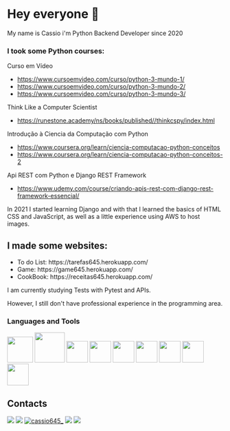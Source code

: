 <link rel="stylesheet" href="https://cdn.jsdelivr.net/gh/devicons/devicon@v2.14.0/devicon.min.css">
<i class="devicon-adonisjs-original"></i>

<h1> Hey everyone 👋</h1>
<p> My name is Cassio i'm Python Backend Developer since 2020</p>

<h3>I took some Python courses:</h3>

Curso em Vídeo
- https://www.cursoemvideo.com/curso/python-3-mundo-1/
- https://www.cursoemvideo.com/curso/python-3-mundo-2/
- https://www.cursoemvideo.com/curso/python-3-mundo-3/
	

Think Like a Computer Scientist
- https://runestone.academy/ns/books/published//thinkcspy/index.html

Introdução à Ciencia da Computação com Python
- https://www.coursera.org/learn/ciencia-computacao-python-conceitos
- https://www.coursera.org/learn/ciencia-computacao-python-conceitos-2

Api REST com Python e Django REST Framework
- https://www.udemy.com/course/criando-apis-rest-com-django-rest-framework-essencial/

<p>In 2021 I started learning Django and with that I learned the basics of HTML CSS and JavaScript, as well as a little experience using AWS to host images.</p>

<h2>I made some websites:</h2>
<ul>
	<li>To do List: https://tarefas645.herokuapp.com/</li>
	<li>Game: https://game645.herokuapp.com/</li>
	<li>CookBook: https://receitas645.herokuapp.com/</li>
</ul>


<p>I am currently studying Tests with Pytest and APIs.</p>

<p>However, I still don't have professional experience in the programming area.</p>


<div>
	<h3>Languages and Tools</h3>
	<img height="60" alight="center" src="https://cdn.jsdelivr.net/gh/devicons/devicon/icons/python/python-original.svg"/>
	<img height="70" alight="center" src="https://cdn.jsdelivr.net/gh/devicons/devicon/icons/django/django-original.svg" />
	<img height="50" alight="center" src="https://cdn.jsdelivr.net/gh/devicons/devicon/icons/html5/html5-original.svg" />
	<img height="50" alight="center" src="https://cdn.jsdelivr.net/gh/devicons/devicon/icons/css3/css3-original.svg" />
	<img height="50" alight="center" src="https://cdn.jsdelivr.net/gh/devicons/devicon/icons/javascript/javascript-original.svg" />
	<img height="50" alight="center" src="https://cdn.jsdelivr.net/gh/devicons/devicon/icons/mysql/mysql-original.svg" />
	<img height="50" alight="center" src="https://cdn.jsdelivr.net/gh/devicons/devicon/icons/postgresql/postgresql-original.svg" />
	<img height="50" alight="center" src="https://cdn.jsdelivr.net/gh/devicons/devicon/icons/git/git-original.svg" />
	<img height="50" alight="center" src="https://cdn.jsdelivr.net/gh/devicons/devicon/icons/vscode/vscode-original.svg" />
<div>

<h2>Contacts</h2>
<a href="mailto:cantonio645@gmail.com"><img src="https://img.shields.io/badge/Gmail-D14836?style=for-the-badge&logo=gmail&logoColor=white"></a>
<a href="https://www.linkedin.com/in/cassio-santos-7b6501207/"><img src="https://img.shields.io/badge/LinkedIn-0077B5?style=for-the-badge&logo=linkedin&logoColor=white"></a>
<a href="https://www.instagram.com/cassio645_/"><img src="https://img.shields.io/badge/Instagram-E4405F?style=for-the-badge&logo=instagram&logoColor=white" alt="cassio645_" ></a>
<a href="https://discordapp.com/users/857219600277831730/"><img src="https://img.shields.io/badge/Discord-7289DA?style=for-the-badge&logo=discord&logoColor=white"></a>
<a href="https://github.com/cassio645"><img src="https://img.shields.io/badge/GitHub-100000?style=for-the-badge&logo=github&logoColor=white"></a>
